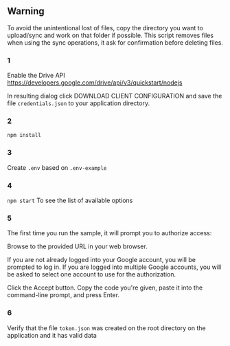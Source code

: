 ## Warning
To avoid the unintentional lost of files, copy the directory you want to upload/sync and work on that folder if possible. This script removes files when using the sync operations, it ask for confirmation before deleting files.

### 1
Enable the Drive API
https://developers.google.com/drive/api/v3/quickstart/nodejs

In resulting dialog click DOWNLOAD CLIENT CONFIGURATION and save the file `credentials.json` to your application directory.

### 2
`npm install`

### 3
Create `.env` based on `.env-example`

### 4
`npm start` To see the list of available options

### 5
The first time you run the sample, it will prompt you to authorize access:

Browse to the provided URL in your web browser.

If you are not already logged into your Google account, you will be prompted to log in. If you are logged into multiple Google accounts, you will be asked to select one account to use for the authorization.

Click the Accept button.
Copy the code you're given, paste it into the command-line prompt, and press Enter.

### 6
Verify that the file `token.json` was created on the root directory on the application and it has valid data